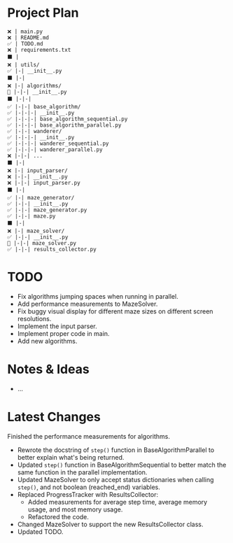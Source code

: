 # Project Plan
```
❌ | main.py
❌ | README.md
✅ | TODO.md
❌ | requirements.txt
⬛ |
❌ | utils/
✅ |-| __init__.py
⬛ |-|
❌ |-| algorithms/
🔄 |-|-| __init__.py
⬛ |-|-|
✅ |-|-| base_algorithm/
✅ |-|-|-| __init__.py
✅ |-|-|-| base_algorithm_sequential.py
✅ |-|-|-| base_algorithm_parallel.py
✅ |-|-| wanderer/
✅ |-|-|-| __init__.py
✅ |-|-|-| wanderer_sequential.py
✅ |-|-|-| wanderer_parallel.py
❌ |-|-| ...
⬛ |-|
❌ |-| input_parser/
❌ |-|-| __init__.py
❌ |-|-| input_parser.py
⬛ |-|
✅ |-| maze_generator/
✅ |-|-| __init__.py
✅ |-|-| maze_generator.py
✅ |-|-| maze.py
⬛ |-|
❌ |-| maze_solver/
✅ |-|-| __init__.py
🔄 |-|-| maze_solver.py
✅ |-|-| results_collector.py
```

# TODO
- Fix algorithms jumping spaces when running in parallel.
- Add performance measurements to MazeSolver.
- Fix buggy visual display for different maze sizes on different screen resolutions.
- Implement the input parser.
- Implement proper code in main.
- Add new algorithms.

# Notes & Ideas
- ...

# Latest Changes
Finished the performance measurements for algorithms.

- Rewrote the docstring of `step()` function in BaseAlgorithmParallel to better explain what's being returned.
- Updated `step()` function in BaseAlgorithmSequential to better match the same function in the parallel implementation.
- Updated MazeSolver to only accept status dictionaries when calling `step()`, and not boolean (reached_end) variables.
- Replaced ProgressTracker with ResultsCollector:
  - Added measurements for average step time, average memory usage, and most memory usage.
  - Refactored the code.
- Changed MazeSolver to support the new ResultsCollector class.
- Updated TODO.